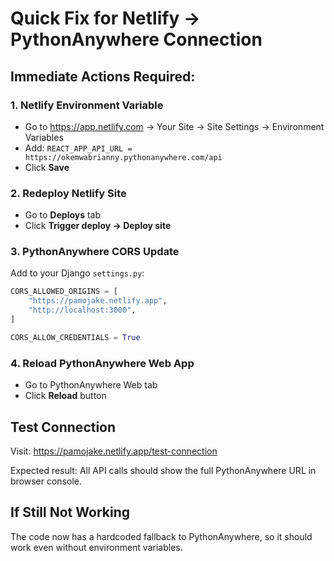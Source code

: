 # Quick Fix for Netlify → PythonAnywhere Connection

## Immediate Actions Required:

### 1. Netlify Environment Variable
- Go to https://app.netlify.com → Your Site → Site Settings → Environment Variables
- Add: `REACT_APP_API_URL = https://okemwabrianny.pythonanywhere.com/api`
- Click **Save**

### 2. Redeploy Netlify Site
- Go to **Deploys** tab
- Click **Trigger deploy → Deploy site**

### 3. PythonAnywhere CORS Update
Add to your Django `settings.py`:
```python
CORS_ALLOWED_ORIGINS = [
    "https://pamojake.netlify.app",
    "http://localhost:3000",
]

CORS_ALLOW_CREDENTIALS = True
```

### 4. Reload PythonAnywhere Web App
- Go to PythonAnywhere Web tab
- Click **Reload** button

## Test Connection
Visit: https://pamojake.netlify.app/test-connection

Expected result: All API calls should show the full PythonAnywhere URL in browser console.

## If Still Not Working
The code now has a hardcoded fallback to PythonAnywhere, so it should work even without environment variables.